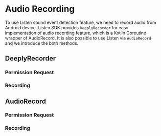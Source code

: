 # Audio Recording

To use Listen sound event detection feature, we need to record audio from Android device. 
Listen SDK provides `DeeplyRecorder` for easy implementation of audio recording feature, which is a Kotlin Coroutine wrapper of AudioRecord. 
It is also possible to use Listen via `AudioRecord` and we introduce the both methods.



## DeeplyRecorder

### Permission Request

### Recording



## AudioRecord

### Permission Request

### Recording
